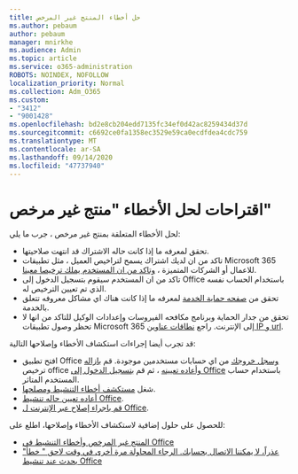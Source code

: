 ```yaml
---
title: حل أخطاء المنتج غير المرخص
ms.author: pebaum
author: pebaum
manager: mnirkhe
ms.audience: Admin
ms.topic: article
ms.service: o365-administration
ROBOTS: NOINDEX, NOFOLLOW
localization_priority: Normal
ms.collection: Adm_O365
ms.custom:
- "3412"
- "9001428"
ms.openlocfilehash: bd2e8cb204edd7135fc34ef0d42ac8259434d37d
ms.sourcegitcommit: c6692ce0fa1358ec3529e59ca0ecdfdea4cdc759
ms.translationtype: MT
ms.contentlocale: ar-SA
ms.lasthandoff: 09/14/2020
ms.locfileid: "47737940"
---
```

# <a name="suggestions-for-solving-unlicensed-product-errors"></a>اقتراحات لحل الأخطاء "منتج غير مرخص"

لحل الأخطاء المتعلقة بمنتج غير مرخص ، جرب ما يلي:

- تحقق لمعرفه ما إذا كانت حاله الاشتراك قد انتهت صلاحيتها.
- تاكد من ان لديك اشتراك يسمح لتراخيص العميل ، مثل تطبيقات Microsoft 365 للاعمال أو الشركات المتميزة ، [وتاكد من ان المستخدم يملك ترخيصا معينا](https://docs.microsoft.com/microsoft-365/admin/add-users/add-users). 
- تاكد من ان المستخدم سيقوم بتسجيل الدخول إلى Office باستخدام الحساب نفسه الذي تم تعيين الترخيص له.
- تحقق من [صفحه حماية الخدمة](https://docs.microsoft.com/office365/enterprise/view-service-health) لمعرفه ما إذا كانت هناك اي مشاكل معروفه تتعلق بالخدمة.
- تحقق من جدار الحماية وبرنامج مكافحه الفيروسات وإعدادات الوكيل للتاكد من انها لا تحظر وصول تطبيقات Microsoft 365 إلى الإنترنت. راجع [نطاقات عناوين IP و url](https://docs.microsoft.com/office365/enterprise/urls-and-ip-address-ranges).

قد تجرب أيضا إجراءات استكشاف الأخطاء وإصلاحها التالية: 

- افتح تطبيق Office [وسجل خروجك](https://support.office.com/article/5a20dc11-47e9-4b6f-945d-478cb6d92071) من اي حسابات مستخدمين موجودة. قم [بازاله](https://docs.microsoft.com/microsoft-365/admin/manage/remove-licenses-from-users) ترخيص office [وأعاده تعيينه](https://docs.microsoft.com/microsoft-365/admin/manage/assign-licenses-to-users) ، ثم قم [بتسجيل الدخول إلى Office](https://support.office.com/article/628ea040-f265-49de-b986-be09c3ebf8a9) باستخدام حساب المستخدم المتاثر.
- شغل [مستكشف أخطاء التنشيط ومصلحها](https://aka.ms/SARA-OfficeActivation-Alchemy).
- [أعاده تعيين حاله تنشيط Office](https://docs.microsoft.com/office365/troubleshoot/activation/reset-office-365-proplus-activation-state). 
- [قم باجراء إصلاح عبر الإنترنت ل Office](https://support.office.com/Article/7821d4b6-7c1d-4205-aa0e-a6b40c5bb88b).

للحصول على حلول إضافية لاستكشاف الأخطاء وإصلاحها، اطلع على: 

- [المنتج غير المرخص وأخطاء التنشيط في Office](https://support.office.com/Article/0d23d3c0-c19c-4b2f-9845-5344fedc4380)
- ["عذراً، لا يمكننا الاتصال بحسابك. الرجاء المحاولة مرة أخرى في وقت لاحق " خطأ يحدث عند تنشيط Office](https://docs.microsoft.com/office/troubleshoot/activation-installation/issue-when-activate-office-from-office-365)